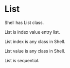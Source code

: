 # List

Shell has List class.

List is index value entry list.

List index is any class in Shell.

List value is any class in Shell.

List is sequential.
